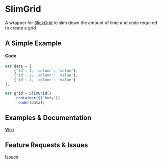 # SlimGrid

A wrapper for [SlickGrid](https://github.com/mleibman/SlickGrid) to slim down the amount of time and code required to create a grid

## A Simple Example

#### Code
```javascript
var data = [
	{'id': 1, 'column': 'value'}, 
	{'id': 2, 'column': 'value'}, 
	{'id': 3, 'column': 'value'}
];

var grid = SlimGrid()
	.container($('body'))
	.render(data);
```

## Examples & Documentation

[Wiki](https://github.com/rob-white/SlimGrid/wiki)

## Feature Requests & Issues

[Issues](https://github.com/rob-white/SlimGrid/issues)
